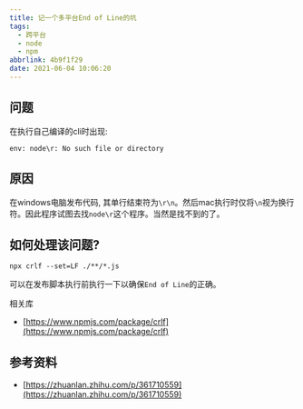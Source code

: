 ```yaml
---
title: 记一个多平台End of Line的坑
tags:
  - 跨平台
  - node
  - npm
abbrlink: 4b9f1f29
date: 2021-06-04 10:06:20
---
```


## 问题

在执行自己编译的cli时出现:
```
env: node\r: No such file or directory
```

## 原因

在windows电脑发布代码, 其单行结束符为`\r\n`。然后mac执行时仅将`\n`视为换行符。因此程序试图去找`node\r`这个程序。当然是找不到的了。

## 如何处理该问题?

```
npx crlf --set=LF ./**/*.js
```

可以在发布脚本执行前执行一下以确保`End of Line`的正确。

相关库
- [https://www.npmjs.com/package/crlf](https://www.npmjs.com/package/crlf)


## 参考资料

- [https://zhuanlan.zhihu.com/p/361710559](https://zhuanlan.zhihu.com/p/361710559)
